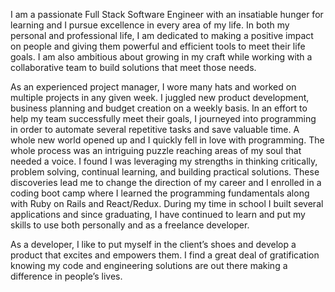 <p>I am a passionate Full Stack Software Engineer with an insatiable hunger for learning and I pursue excellence in every area of my life. In both my personal and professional life, I am dedicated to making a positive impact on people and giving them powerful and efficient tools to meet their life goals. I am also ambitious about growing in my craft while working with a collaborative team to build solutions that meet those needs.</p>

<p>As an experienced project manager, I wore many hats and worked on multiple projects in any given week. I juggled new product development, business planning and budget creation on a weekly basis. In an effort to help my team successfully meet their goals, I journeyed into programming in order to automate several repetitive tasks and save valuable time. A whole new world opened up and I quickly fell in love with programming. The whole process was an intriguing puzzle reaching areas of my soul that needed a voice. I found I was leveraging my strengths in thinking critically, problem solving, continual learning, and building practical solutions. These discoveries lead me to change the direction of my career and I enrolled in a coding boot camp where I learned the programming fundamentals along with Ruby on Rails and React/Redux. During my time in school I built several applications and since graduating, I have continued to learn and put my skills to use both personally and as a freelance developer.</p>


<p>As a developer, I like to put myself in the client’s shoes and develop a product that excites and empowers them. I find a great deal of gratification knowing my code and engineering solutions are out there making a difference in people’s lives.</p>